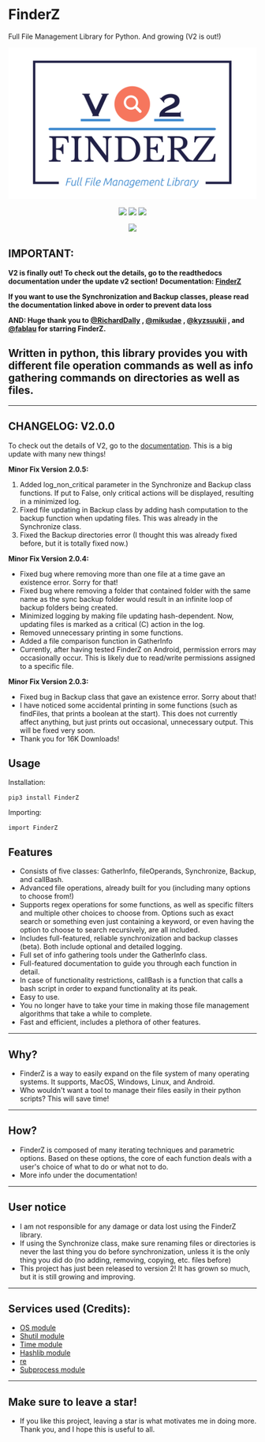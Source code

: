 # FinderZ

Full File Management Library for Python. And growing (V2 is out!)

![logo-color](https://github.com/PatzEdi/FinderZ/raw/main/logo/logo-color.jpg)

<p align="center">
	<img src="https://img.shields.io/badge/License-GPL--3.0-brightgreen"
		height="23">
	<img src="https://img.shields.io/badge/Creator-PatzEdi-brightgreen"
		height="23">
	<img src="https://img.shields.io/badge/Version-Latest-brightgreen"
		height="23">
	
	
</p>
<p align = "center">
	<img src="https://static.pepy.tech/badge/finderz"
		height="23">
</p>

## IMPORTANT: 
**V2 is finally out! To check out the details, go to the readthedocs documentation under the update v2 section!**
**Documentation: [FinderZ](https://finderz.readthedocs.io/en/latest/index.html)** 

**If you want to use the Synchronization and Backup classes, please read the documentation linked above in order to prevent data loss**

**AND: Huge thank you to [@RichardDally](https://github.com/RichardDally) , [@mikudae](https://github.com/mikudae) , [@kyzsuukii](https://github.com/kyzsuukii) , and [@fablau](github.com/fablau) for starring FinderZ.**
## **Written in python, this library provides you with different file operation commands as well as info gathering commands on directories as well as files.** 
____________________________________________________________________________
## **CHANGELOG: V2.0.0**

To check out the details of V2, go to the [documentation](https://finderz.readthedocs.io/en/latest/index.html). This is a big update with many new things!

**Minor Fix Version 2.0.5:**
1. Added log_non_critical parameter in the Synchronize and Backup class functions. If put to False, only critical actions will be displayed, resulting in a minimized log.
2. Fixed file updating in Backup class by adding hash computation to the backup function when updating files. This was already in the Synchronize class.
3. Fixed the Backup directories error (I thought this was already fixed before, but it is totally fixed now.)

**Minor Fix Version 2.0.4:**
- Fixed bug where removing more than one file at a time gave an existence error. Sorry for that!
- Fixed bug where removing a folder that contained folder with the same name as the sync backup folder would result in an infinite loop of backup folders being created.
- Minimized logging by making file updating hash-dependent. Now, updating files is marked as a critical (C) action in the log.
- Removed unnecessary printing in some functions.
- Added a file comparison function in GatherInfo
- Currently, after having tested FinderZ on Android, permission errors may occasionally occur. This is likely due to read/write permissions assigned to a specific file.

**Minor Fix Version 2.0.3:**
- Fixed bug in Backup class that gave an existence error. Sorry about that!
- I have noticed some accidental printing in some functions (such as findFiles, that prints a boolean at the start). This does not currently affect anything, but just prints out occasional, unnecessary output. This will be fixed very soon.
- Thank you for 16K Downloads!

## **Usage**
Installation:
```
pip3 install FinderZ
```
Importing:
```
import FinderZ
```

## **Features**
- Consists of five classes: GatherInfo, fileOperands, Synchronize, Backup, and callBash.
- Advanced file operations, already built for you (including many options to choose from!) 
- Supports regex operations for some functions, as well as specific filters and multiple other choices to choose from. Options such as exact search or something even just containing a keyword, or even having the option to choose to search recursively, are all included.
- Includes full-featured, reliable synchronization and backup classes (beta). Both include optional and detailed logging.
- Full set of info gathering tools under the GatherInfo class.
- Full-featured documentation to guide you through each function in detail. 
- In case of functionality restrictions, callBash is a function that calls a bash script in order to expand functionality at its peak.
- Easy to use.
- You no longer have to take your time in making those file management algorithms that take a while to complete.
- Fast and efficient, includes a plethora of other features. 
____________________________________________________________________________
## **Why?**
- FinderZ is a way to easily expand on the file system of many operating systems. It supports, MacOS, Windows, Linux, and Android.
- Who wouldn't want a tool to manage their files easily in their python scripts? This will save time!
____________________________________________________________________________
## **How?**
- FinderZ is composed of many iterating techniques and parametric options. Based on these options, the core of each function deals with a user's choice of what to do or what not to do.
- More info under the documentation!
____________________________________________________________________________
## **User notice**
- I am not responsible for any damage or data lost using the FinderZ library. 
- If using the Synchronize class, make sure renaming files or directories is never the last thing you do before synchronization, unless it is the only thing you did do (no adding, removing, copying, etc. files before)
- This project has just been released to version 2! It has grown so much, but it is still growing and improving.
____________________________________________________________________________
## **Services used (Credits):**
- [OS module](https://docs.python.org/3/library/os.html)
- [Shutil module](https://docs.python.org/3/library/shutil.html)
- [Time module](https://docs.python.org/3/library/time.html)
- [Hashlib module](https://docs.python.org/3/library/hashlib.html)
- [re](https://docs.python.org/3/library/re.html)
- [Subprocess module](https://docs.python.org/3/library/subprocess.html)

____________________________________________________________________________
## **Make sure to leave a star!**
- If you like this project, leaving a star is what motivates me in doing more. Thank you, and I hope this is useful to all.
